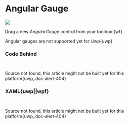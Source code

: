 # Angular Gauge

![](https://raw.githubusercontent.com/Live-Charts/WebSiteDocs/master/v1/Resources/angulargauge.jpg)

Drag a new *AngularGauge* control from your toolbox.{wf}

Angular gauges are not supported yet for Uwp{uwp}

<pulled></pulled>

### Code Behind

```{wpf,!https://raw.githubusercontent.com/beto-rodriguez/Live-Charts/master/Examples/Wpf/Gauges/AngularGaugeExmple.xaml.cs}

```

```{wf,!https://raw.githubusercontent.com/beto-rodriguez/Live-Charts/master/Examples/WinForms/Gauge/AngularGauge/AngularGugeForm.cs}

```

Source not found, this article might not be built yet for this platform{uwp,.doc-alert-404}

### XAML{uwp||wpf}

```{wpf,!https://raw.githubusercontent.com/beto-rodriguez/Live-Charts/master/Examples/Wpf/Gauges/AngularGaugeExmple.xaml}
 
```

Source not found, this article might not be built yet for this platform{uwp,.doc-alert-404}